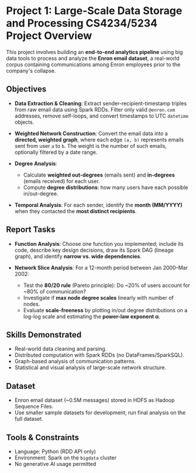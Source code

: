 # Project 1: Large-Scale Data Storage and Processing CS4234/5234 Project Overview

This project involves building an **end-to-end analytics pipeline** using big data tools to process and analyze the **Enron email dataset**, a real-world corpus containing communications among Enron employees prior to the company's collapse.

## Objectives

- **Data Extraction & Cleaning**: Extract sender-recipient-timestamp triples from raw email data using Spark RDDs. Filter only valid `@enron.com` addresses, remove self-loops, and convert timestamps to UTC `datetime` objects.
  
- **Weighted Network Construction**: Convert the email data into a **directed, weighted graph**, where each edge `(a, b)` represents emails sent from user `a` to `b`. The weight is the number of such emails, optionally filtered by a date range.

- **Degree Analysis**:
  - Calculate **weighted out-degrees** (emails sent) and **in-degrees** (emails received) for each user.
  - Compute **degree distributions**: how many users have each possible in/out-degree.

- **Temporal Analysis**: For each sender, identify the **month (MM/YYYY)** when they contacted the **most distinct recipients**.

## Report Tasks

- **Function Analysis**: Choose one function you implemented; include its code, describe key design decisions, draw its Spark DAG (lineage graph), and identify **narrow vs. wide dependencies**.

- **Network Slice Analysis**: For a 12-month period between Jan 2000–Mar 2002:
  - Test the **80/20 rule** (Pareto principle): Do ~20% of users account for ~80% of communication?
  - Investigate if **max node degree scales** linearly with number of nodes.
  - Evaluate **scale-freeness** by plotting in/out degree distributions on a log-log scale and estimating the **power-law exponent α**.

## Skills Demonstrated

- Real-world data cleaning and parsing.
- Distributed computation with Spark RDDs (no DataFrames/SparkSQL).
- Graph-based analysis of communication patterns.
- Statistical and visual analysis of large-scale network structure.

## Dataset

- Enron email dataset (~0.5M messages) stored in HDFS as Hadoop Sequence Files.
- Use smaller sample datasets for development; run final analysis on the full dataset.

## Tools & Constraints

- Language: Python (RDD API only)
- Environment: Spark on the `bigdata` cluster
- No generative AI usage permitted
